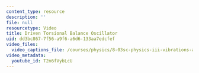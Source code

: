 ```yaml
---
content_type: resource
description: ''
file: null
resourcetype: Video
title: Driven Torsional Balance Oscillator
uid: dd3bc867-7f56-a9f6-a6d6-133aa7edcfef
video_files:
  video_captions_file: /courses/physics/8-03sc-physics-iii-vibrations-and-waves-fall-2016/part-i-mechanical-vibrations-and-waves/lecture-2/copy10_of_lecture-2-video/T2n6fVybLcU.vtt
video_metadata:
  youtube_id: T2n6fVybLcU
---
```

